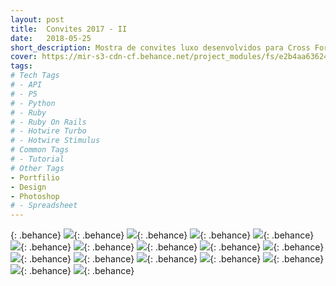 ```yaml
---
layout: post
title:  Convites 2017 - II
date:   2018-05-25
short_description: Mostra de convites luxo desenvolvidos para Cross Formaturas no ano de 2017.
cover: https://mir-s3-cdn-cf.behance.net/project_modules/fs/e2b4aa63624621.5ab7dc588621c.png
tags:
# Tech Tags
# - API
# - P5
# - Python
# - Ruby
# - Ruby On Rails
# - Hotwire Turbo
# - Hotwire Stimulus
# Common Tags
# - Tutorial
# Other Tags
- Portfilio
- Design
- Photoshop
# - Spreadsheet
---
```

{: .behance}
![](https://mir-s3-cdn-cf.behance.net/project_modules/fs/8a1f0963624621.5ab7dc5888158.png){: .behance}
![](https://mir-s3-cdn-cf.behance.net/project_modules/fs/ec347963624621.5ab7dc5888906.png){: .behance}
![](https://mir-s3-cdn-cf.behance.net/project_modules/fs/eb755f63624621.5ab7dc5888c9e.png){: .behance}
![](https://mir-s3-cdn-cf.behance.net/project_modules/fs/f2d45863624621.5ab7dc5888467.png){: .behance}
![](https://mir-s3-cdn-cf.behance.net/project_modules/fs/46ccd563624621.5ab7dc5887ac3.png){: .behance}
![](https://mir-s3-cdn-cf.behance.net/project_modules/fs/9e1e8363624621.5ab7dc588717d.png){: .behance}
![](https://mir-s3-cdn-cf.behance.net/project_modules/fs/75691863624621.5ab7dc5889465.png){: .behance}
![](https://mir-s3-cdn-cf.behance.net/project_modules/fs/02cc7f63624621.5ab7dc5887620.png){: .behance}
![](https://mir-s3-cdn-cf.behance.net/project_modules/fs/6512a263624621.5ab7dc5887e4d.png){: .behance}
![](https://mir-s3-cdn-cf.behance.net/project_modules/fs/6484a763624621.5ab7dc58898de.png){: .behance}
![](https://mir-s3-cdn-cf.behance.net/project_modules/fs/66079063624621.5ab7dc5886533.png){: .behance}
![](https://mir-s3-cdn-cf.behance.net/project_modules/fs/be527763624621.5ab7dc5886dd9.png){: .behance}
![](https://mir-s3-cdn-cf.behance.net/project_modules/fs/ecb91663624621.5ab7dc58868f9.png){: .behance}
![](https://mir-s3-cdn-cf.behance.net/project_modules/fs/f297b063624621.5ab7dc5889152.png){: .behance}
![](https://mir-s3-cdn-cf.behance.net/project_modules/fs/e2b4aa63624621.5ab7dc588621c.png){: .behance}
![](https://mir-s3-cdn-cf.behance.net/project_modules/fs/49ed3f63624621.5ab7dc5885ec4.png){: .behance}



